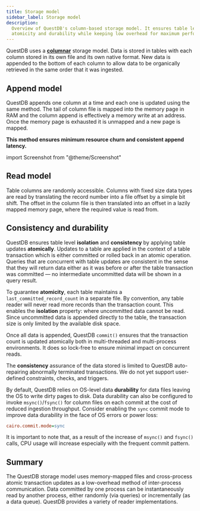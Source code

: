 ```yaml
---
title: Storage model
sidebar_label: Storage model
description:
  Overview of QuestDB's column-based storage model. It ensures table level
  atomicity and durability while keeping low overhead for maximum performance.
---
```


QuestDB uses a [**columnar**](/glossary/columnar-database/) storage model. Data
is stored in tables with each column stored in its own file and its own native
format. New data is appended to the bottom of each column to allow data to be
organically retrieved in the same order that it was ingested.

## Append model

QuestDB appends one column at a time and each one is updated using the same
method. The tail of column file is mapped into the memory page in RAM and the
column append is effectively a memory write at an address. Once the memory page
is exhausted it is unmapped and a new page is mapped.

**This method ensures minimum resource churn and consistent append latency.**

import Screenshot from "@theme/Screenshot"

<Screenshot
  alt="Architecture of the file storing a column"
  height={435}
  src="/images/docs/concepts/columnUpdate.svg"
  width={745}
/>

## Read model

Table columns are randomly accessible. Columns with fixed size data types are
read by translating the record number into a file offset by a simple bit shift.
The offset in the column file is then translated into an offset in a lazily
mapped memory page, where the required value is read from.

<Screenshot
  alt="Diagram showing how the data from a column file is mapped to the memory"
  height={447}
  src="/images/docs/concepts/columnRead.svg"
  width={745}
/>

## Consistency and durability

QuestDB ensures table level **isolation** and **consistency** by applying table
updates **atomically**. Updates to a table are applied in the context of a table
transaction which is either committed or rolled back in an atomic operation.
Queries that are concurrent with table updates are consistent in the sense that
they will return data either as it was before or after the table transaction was
committed — no intermediate uncommitted data will be shown in a query result.

To guarantee **atomicity**, each table maintains a `last_committed_record_count`
in a separate file. By convention, any table reader will never read more records
than the transaction count. This enables the **isolation** property: where
uncommitted data cannot be read. Since uncommitted data is appended directly to
the table, the transaction size is only limited by the available disk space.

Once all data is appended, QuestDB `commit()` ensures that the transaction count
is updated atomically both in multi-threaded and multi-process environments. It
does so lock-free to ensure minimal impact on concurrent reads.

The **consistency** assurance of the data stored is limited to QuestDB
auto-repairing abnormally terminated transactions. We do not yet support
user-defined constraints, checks, and triggers.

By default, QuestDB relies on OS-level data **durability** for data files
leaving the OS to write dirty pages to disk. Data durability can also be
configured to invoke `msync()`/`fsync()` for column files on each commit at the
cost of reduced ingestion throughput. Consider enabling the `sync` commit mode
to improve data durability in the face of OS errors or power loss:

```ini title="server.conf"
cairo.commit.mode=sync
```

<Screenshot
  alt="Diagram of a commit across several column files"
  height={426}
  src="/images/docs/concepts/commitModel.svg"
  width={745}
/>

It is important to note that, as a result of the increase of `msync()` and
`fsync()` calls, CPU usage will increase especially with the frequent commit
pattern.

## Summary

The QuestDB storage model uses memory-mapped files and cross-process atomic
transaction updates as a low-overhead method of inter-process communication.
Data committed by one process can be instantaneously read by another process,
either randomly (via queries) or incrementally (as a data queue). QuestDB
provides a variety of reader implementations.

<Screenshot
  alt="Architecture of the storage model with column files, readers/writers and the mapped memory"
  height={596}
  src="/images/docs/concepts/storageSummarized.svg"
  width={745}
/>

<span />
